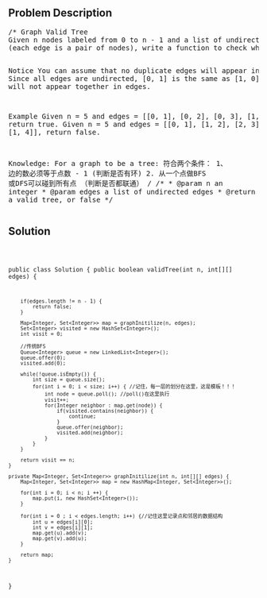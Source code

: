 <!--
<style>
  body { font-family: Arial, sans-serif; }
  .container { max-width: 400px; margin: auto; padding: 10px; }
  .comment-block { background-color: #f9f9f9; padding: 10px; border-left: 5px solid #ccc; max-width: 400px; margin: 20px auto; overflow-wrap: break-word; white-space: pre-wrap; }
  .code-block { background-color: #f4f4f4; padding: 10px; border: 1px solid #ddd; }
</style>
-->

<div class='container'>
<h2>Problem Description</h2>
<div class='comment-block'>
<pre>
/* Graph Valid Tree
Given n nodes labeled from 0 to n - 1 and a list of undirected edges 
(each edge is a pair of nodes), write a function to check whether these edges make up a valid tree.

Notice
You can assume that no duplicate edges will appear in edges. Since all edges are undirected, 
[0, 1] is the same as [1, 0] and thus will not appear together in edges.

Example
Given n = 5 and edges = [[0, 1], [0, 2], [0, 3], [1, 4]], return true.
Given n = 5 and edges = [[0, 1], [1, 2], [2, 3], [1, 3], [1, 4]], return false.

Knowledge:
For a graph to be a tree: 符合两个条件：
1、 边的数必须等于点数 - 1 (判断是否有环)
2. 从一个点做BFS 或DFS可以碰到所有点 （判断是否都联通）
*/
    /**
     * @param n an integer
     * @param edges a list of undirected edges
     * @return true if it's a valid tree, or false
     */
</pre>
</div>

<h2>Solution</h2>
<div class='code-block'>
<pre><code class='language-java'>

public class Solution {
    public boolean validTree(int n, int[][] edges) {

        if(edges.length != n - 1) {
            return false;
        }
        
        Map<Integer, Set<Integer>> map = graphInitilize(n, edges);
        Set<Integer> visited = new HashSet<Integer>();
        int visit = 0;
        
        //传统BFS
        Queue<Integer> queue = new LinkedList<Integer>();
        queue.offer(0);
        visited.add(0);
        
        while(!queue.isEmpty()) {
            int size = queue.size();
            for(int i = 0; i < size; i++) { //记住，每一层的划分在这里，这是模板！！！
                int node = queue.poll(); //poll()在这里执行
                visit++;
                for(Integer neighbor : map.get(node)) {
                    if(visited.contains(neighbor)) {
                        continue;
                    }
                    queue.offer(neighbor);
                    visited.add(neighbor);
                }
            }
        }
        
        return visit == n;
    }
    
    private Map<Integer, Set<Integer>> graphInitilize(int n, int[][] edges) {
        Map<Integer, Set<Integer>> map = new HashMap<Integer, Set<Integer>>();
        
        for(int i = 0; i < n; i ++) {
            map.put(i, new HashSet<Integer>());
        }
        
        for(int i = 0 ; i < edges.length; i++) {//记住这里记录点和邻居的数据结构
            int u = edges[i][0];
            int v = edges[i][1];
            map.get(u).add(v);
            map.get(v).add(u);
        }
        
        return map;
    }
}</code></pre>
</div>
</div>
